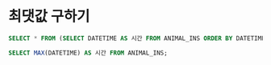 # 최댓값 구하기

```sql
SELECT * FROM (SELECT DATETIME AS 시간 FROM ANIMAL_INS ORDER BY DATETIME DESC) WHERE ROWNUM <= 1;
```

```sql
SELECT MAX(DATETIME) AS 시간 FROM ANIMAL_INS;
```

